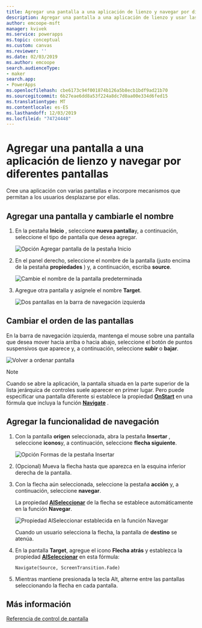 ```yaml
---
title: Agregar una pantalla a una aplicación de lienzo y navegar por diferentes pantallas | Microsoft Docs
description: Agregar una pantalla a una aplicación de lienzo y usar las flechas siguiente y atrás para ir entre pantallas en Power apps
author: emcoope-msft
manager: kvivek
ms.service: powerapps
ms.topic: conceptual
ms.custom: canvas
ms.reviewer: ''
ms.date: 02/03/2019
ms.author: emcoope
search.audienceType:
- maker
search.app:
- PowerApps
ms.openlocfilehash: cbe6173c94f001874b126a5b8ecb1bdf9ad21b70
ms.sourcegitcommit: 6b27eae6dd8a53f224a8dc7d0aa00e334d6fed15
ms.translationtype: MT
ms.contentlocale: es-ES
ms.lasthandoff: 12/03/2019
ms.locfileid: "74724448"
---
```

# <a name="add-a-screen-to-a-canvas-app-and-navigate-between-screens"></a>Agregar una pantalla a una aplicación de lienzo y navegar por diferentes pantallas

Cree una aplicación con varias pantallas e incorpore mecanismos que permitan a los usuarios desplazarse por ellas.

## <a name="add-and-rename-a-screen"></a>Agregar una pantalla y cambiarle el nombre

1. En la pestaña **Inicio** , seleccione **nueva pantalla**y, a continuación, seleccione el tipo de pantalla que desea agregar.

    ![Opción Agregar pantalla de la pestaña Inicio](./media/add-screen-context-variables/add-screen.png)

2. En el panel derecho, seleccione el nombre de la pantalla (justo encima de la pestaña **propiedades** ) y, a continuación, escriba **source**.

    ![Cambie el nombre de la pantalla predeterminada](./media/add-screen-context-variables/name-source-screen.png)

3. Agregue otra pantalla y asígnele el nombre **Target**.

    ![Dos pantallas en la barra de navegación izquierda](./media/add-screen-context-variables/two-screens-in-nav.png)

## <a name="reorder-screens"></a>Cambiar el orden de las pantallas

En la barra de navegación izquierda, mantenga el mouse sobre una pantalla que desea mover hacia arriba o hacia abajo, seleccione el botón de puntos suspensivos que aparece y, a continuación, seleccione **subir** o **bajar**.

![Volver a ordenar pantalla](./media/add-screen-context-variables/reorder-screen.png)

> [!NOTE]
> Cuando se abre la aplicación, la pantalla situada en la parte superior de la lista jerárquica de controles suele aparecer en primer lugar. Pero puede especificar una pantalla diferente si establece la propiedad **[OnStart](controls/control-screen.md)** en una fórmula que incluya la función **[Navigate](functions/function-navigate.md)** .

## <a name="add-navigation"></a>Agregar la funcionalidad de navegación

1. Con la pantalla **origen** seleccionada, abra la pestaña **Insertar** , seleccione **iconos**y, a continuación, seleccione **flecha siguiente**.  

    ![Opción Formas de la pestaña Insertar](./media/add-screen-context-variables/add-next-arrow.png)

2. (Opcional) Mueva la flecha hasta que aparezca en la esquina inferior derecha de la pantalla.

3. Con la flecha aún seleccionada, seleccione la pestaña **acción** y, a continuación, seleccione **navegar**.

    La propiedad **[AlSeleccionar](controls/properties-core.md)** de la flecha se establece automáticamente en la función **Navegar**.

    ![Propiedad AlSeleccionar establecida en la función Navegar](./media/add-screen-context-variables/onselect-default.png)

    Cuando un usuario selecciona la flecha, la pantalla de **destino** se atenúa.

4. En la pantalla **Target**, agregue el icono **Flecha atrás** y establezca la propiedad **[AlSeleccionar](controls/properties-core.md)** en esta fórmula:

    `Navigate(Source, ScreenTransition.Fade)`

5. Mientras mantiene presionada la tecla Alt, alterne entre las pantallas seleccionando la flecha en cada pantalla.

## <a name="more-information"></a>Más información

[Referencia de control de pantalla](controls/control-screen.md)